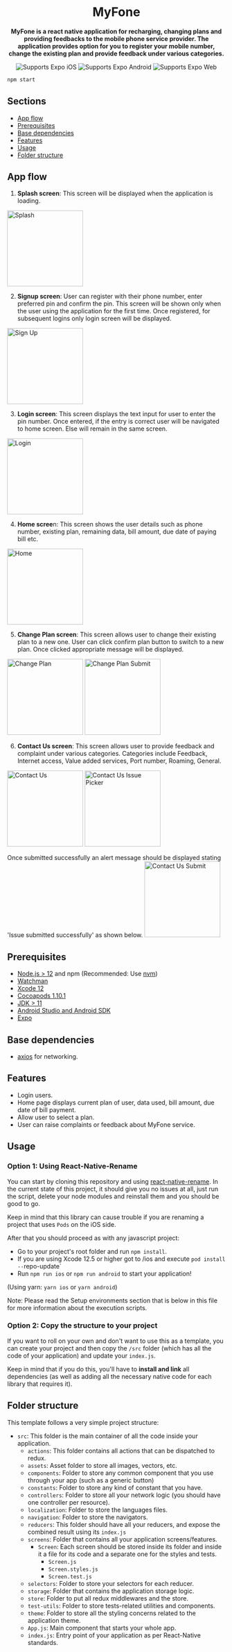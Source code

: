 <!-- Title -->
<h1 align="center">
  MyFone
</h1>

<!-- Header -->
<p align="center">
  <b>MyFone is a react native application for recharging, changing plans and providing feedbacks to the mobile phone service provider. The application provides option for you to register your mobile number, change the existing plan and provide feedback under various categories.</b>
  <br />

  <p align="center">
    <!-- iOS -->
    <img alt="Supports Expo iOS" longdesc="Supports Expo iOS" src="https://img.shields.io/badge/iOS-4630EB.svg?style=flat-square&logo=APPLE&labelColor=999999&logoColor=fff" />
    <!-- Android -->
    <img alt="Supports Expo Android" longdesc="Supports Expo Android" src="https://img.shields.io/badge/Android-4630EB.svg?style=flat-square&logo=ANDROID&labelColor=A4C639&logoColor=fff" />
    <!-- Web -->
    <img alt="Supports Expo Web" longdesc="Supports Expo Web" src="https://img.shields.io/badge/web-4630EB.svg?style=flat-square&logo=GOOGLE-CHROME&labelColor=4285F4&logoColor=fff" />
  </p>
</p>

<!-- Body -->
```sh
npm start
```

## Sections

- [App flow](#app-flow)
- [Prerequisites](#prerequisites)
- [Base dependencies](#base-dependencies)
- [Features](#features)
- [Usage](#usage)
- [Folder structure](#folder-structure)

## App flow

1. <b>Splash screen</b>: This screen will be displayed when the application is loading.
<img width="175" alt="Splash" src="https://user-images.githubusercontent.com/25457325/236615306-797f69b7-7319-48c4-8db8-02f359de53f2.png" />

2. <b>Signup screen</b>: User can register with their phone number, enter preferred pin and confirm the pin. This screen will be shown only when the user using the application for the first time. Once registered, for subsequent logins only login screen will be displayed.
<img width="175" alt="Sign Up" src="https://user-images.githubusercontent.com/25457325/236615787-51632e15-f30f-478f-b829-bb23bc9d17e9.png" />

3. <b>Login screen</b>: This screen displays the text input for user to enter the pin number. Once entered, if the entry is correct user will be navigated to home screen. Else will remain in the same screen.
<img width="175" alt="Login" src="https://user-images.githubusercontent.com/25457325/236615819-4e9a7a7c-f359-4bba-96c2-e99f496c9fe2.png" />

4. <b>Home scree</b>n: This screen shows the user details such as phone number, existing plan, remaining data, bill amount, due date of paying bill etc.
<img width="175" alt="Home" src="https://user-images.githubusercontent.com/25457325/236615829-b5742f88-2413-4bcf-b25a-9dab4dc26383.png" />

5. <b>Change Plan screen</b>: This screen allows user to change their existing plan to a new one. User can click confirm plan button to switch to a new plan. Once clicked appropriate message will be displayed.
<img width="175" alt="Change Plan" src="https://user-images.githubusercontent.com/25457325/236615852-217e5026-c989-4274-ab06-759357612ae1.png" />
<img width="175" alt="Change Plan Submit" src="https://user-images.githubusercontent.com/25457325/236615855-e1b2ab4a-5766-411c-93ec-fa87a985affc.png" />

6. <b>Contact Us screen</b>: This screen allows user to provide feedback and complaint under various categories. Categories include Feedback, Internet access, Value added services, Port number, Roaming, General.
<img width="175" alt="Contact Us" src="https://user-images.githubusercontent.com/25457325/236615871-63facbf7-4d55-4d79-bbe8-21a45e02b219.png" />
<img width="175" alt="Contact Us Issue Picker" src="https://user-images.githubusercontent.com/25457325/236615881-e469ab66-5b4f-45ef-ba6c-d6b8b67c4276.png" />

Once submitted successfully an alert message should be displayed stating 'Issue submitted successfully' as shown below.
<img width="175" alt="Contact Us Submit" src="https://user-images.githubusercontent.com/25457325/236615887-85d3573b-5cf0-4ed3-95f8-e95d6df8d850.png" />

## Prerequisites

- [Node.js > 12](https://nodejs.org) and npm (Recommended: Use [nvm](https://github.com/nvm-sh/nvm))
- [Watchman](https://facebook.github.io/watchman)
- [Xcode 12](https://developer.apple.com/xcode)
- [Cocoapods 1.10.1](https://cocoapods.org)
- [JDK > 11](https://www.oracle.com/java/technologies/javase-jdk11-downloads.html)
- [Android Studio and Android SDK](https://developer.android.com/studio)
- [Expo](https://docs.expo.dev/develop/development-builds/installation/)

## Base dependencies

- [axios](https://github.com/axios/axios) for networking.

## Features

- Login users.
- Home page displays current plan of user, data used, bill amount, due date of bill payment.
- Allow user to select a plan.
- User can raise complaints or feedback about MyFone service.

## Usage

### Option 1: Using React-Native-Rename

You can start by cloning this repository and using [react-native-rename](https://github.com/junedomingo/react-native-rename). In the current state of this project, it should give you no issues at all, just run the script, delete your node modules and reinstall them and you should be good to go.

Keep in mind that this library can cause trouble if you are renaming a project that uses `Pods` on the iOS side.

After that you should proceed as with any javascript project:

- Go to your project's root folder and run `npm install`.
- If you are using Xcode 12.5 or higher got to /ios and execute `pod install --`repo-update`
- Run `npm run ios` or `npm run android` to start your application!

(Using yarn: `yarn ios` or `yarn android`)

Note: Please read the Setup environments section that is below in this file for more information about the execution scripts.

### Option 2: Copy the structure to your project

If you want to roll on your own and don't want to use this as a template, you can create your project and then copy the `/src` folder (which has all the code of your application) and update your `index.js`.

Keep in mind that if you do this, you'll have to **install and link** all dependencies (as well as adding all the necessary native code for each library that requires it).

## Folder structure

This template follows a very simple project structure:

- `src`: This folder is the main container of all the code inside your application.
  - `actions`: This folder contains all actions that can be dispatched to redux.
  - `assets`: Asset folder to store all images, vectors, etc.
  - `components`: Folder to store any common component that you use through your app (such as a generic button)
  - `constants`: Folder to store any kind of constant that you have.
  - `controllers`: Folder to store all your network logic (you should have one controller per resource).
  - `localization`: Folder to store the languages files.
  - `navigation`: Folder to store the navigators.
  - `reducers`: This folder should have all your reducers, and expose the combined result using its `index.js`
  - `screens`: Folder that contains all your application screens/features.
    - `Screen`: Each screen should be stored inside its folder and inside it a file for its code and a separate one for the styles and tests.
      - `Screen.js`
      - `Screen.styles.js`
      - `Screen.test.js`
  - `selectors`: Folder to store your selectors for each reducer.
  - `storage`: Folder that contains the application storage logic.
  - `store`: Folder to put all redux middlewares and the store.
  - `test-utils`: Folder to store tests-related utilities and components.
  - `theme`: Folder to store all the styling concerns related to the application theme.
  - `App.js`: Main component that starts your whole app.
  - `index.js`: Entry point of your application as per React-Native standards.

